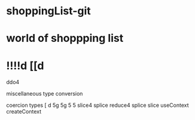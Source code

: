 # shoppingList-git
# world of shoppping list
!!!!d
[[d
===========================
ddo4

miscellaneous
type conversion

coercion types 
[
d
5g
5g
5
5
slice4
splice
reduce4
splice
slice
useContext
createContext
